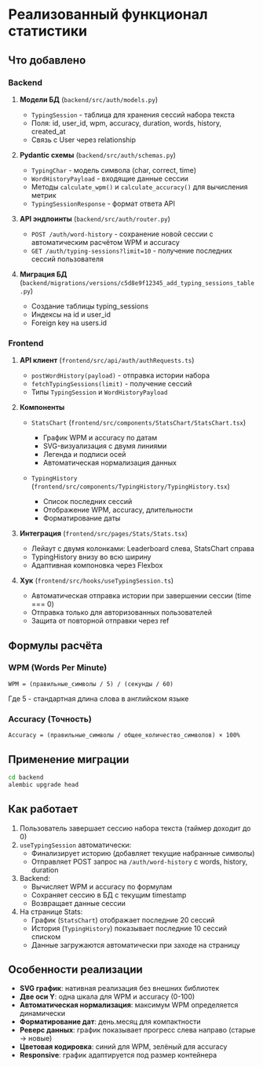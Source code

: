 # Реализованный функционал статистики

## Что добавлено

### Backend

1. **Модели БД** (`backend/src/auth/models.py`)

   - `TypingSession` - таблица для хранения сессий набора текста
   - Поля: id, user_id, wpm, accuracy, duration, words, history, created_at
   - Связь с User через relationship

2. **Pydantic схемы** (`backend/src/auth/schemas.py`)

   - `TypingChar` - модель символа (char, correct, time)
   - `WordHistoryPayload` - входящие данные сессии
   - Методы `calculate_wpm()` и `calculate_accuracy()` для вычисления метрик
   - `TypingSessionResponse` - формат ответа API

3. **API эндпоинты** (`backend/src/auth/router.py`)

   - `POST /auth/word-history` - сохранение новой сессии с автоматическим расчётом WPM и accuracy
   - `GET /auth/typing-sessions?limit=10` - получение последних сессий пользователя

4. **Миграция БД** (`backend/migrations/versions/c5d8e9f12345_add_typing_sessions_table.py`)
   - Создание таблицы typing_sessions
   - Индексы на id и user_id
   - Foreign key на users.id

### Frontend

1. **API клиент** (`frontend/src/api/auth/authRequests.ts`)

   - `postWordHistory(payload)` - отправка истории набора
   - `fetchTypingSessions(limit)` - получение сессий
   - Типы `TypingSession` и `WordHistoryPayload`

2. **Компоненты**

   - `StatsChart` (`frontend/src/components/StatsChart/StatsChart.tsx`)

     - График WPM и accuracy по датам
     - SVG-визуализация с двумя линиями
     - Легенда и подписи осей
     - Автоматическая нормализация данных

   - `TypingHistory` (`frontend/src/components/TypingHistory/TypingHistory.tsx`)
     - Список последних сессий
     - Отображение WPM, accuracy, длительности
     - Форматирование даты

3. **Интеграция** (`frontend/src/pages/Stats/Stats.tsx`)

   - Лейаут с двумя колонками: Leaderboard слева, StatsChart справа
   - TypingHistory внизу во всю ширину
   - Адаптивная компоновка через Flexbox

4. **Хук** (`frontend/src/hooks/useTypingSession.ts`)
   - Автоматическая отправка истории при завершении сессии (time === 0)
   - Отправка только для авторизованных пользователей
   - Защита от повторной отправки через ref

## Формулы расчёта

### WPM (Words Per Minute)

```
WPM = (правильные_символы / 5) / (секунды / 60)
```

Где 5 - стандартная длина слова в английском языке

### Accuracy (Точность)

```
Accuracy = (правильные_символы / общее_количество_символов) × 100%
```

## Применение миграции

```bash
cd backend
alembic upgrade head
```

## Как работает

1. Пользователь завершает сессию набора текста (таймер доходит до 0)
2. `useTypingSession` автоматически:
   - Финализирует историю (добавляет текущие набранные символы)
   - Отправляет POST запрос на `/auth/word-history` с words, history, duration
3. Backend:
   - Вычисляет WPM и accuracy по формулам
   - Сохраняет сессию в БД с текущим timestamp
   - Возвращает данные сессии
4. На странице Stats:
   - График (`StatsChart`) отображает последние 20 сессий
   - История (`TypingHistory`) показывает последние 10 сессий списком
   - Данные загружаются автоматически при заходе на страницу

## Особенности реализации

- **SVG график**: нативная реализация без внешних библиотек
- **Две оси Y**: одна шкала для WPM и accuracy (0-100)
- **Автоматическая нормализация**: максимум WPM определяется динамически
- **Форматирование дат**: день.месяц для компактности
- **Реверс данных**: график показывает прогресс слева направо (старые → новые)
- **Цветовая кодировка**: синий для WPM, зелёный для accuracy
- **Responsive**: график адаптируется под размер контейнера
